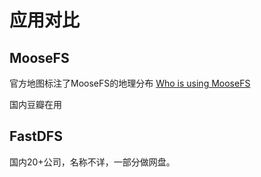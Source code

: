 # 应用对比 #

## MooseFS ## 
官方地图标注了MooseFS的地理分布
[Who is using MooseFS](http://www.moosefs.org/who-is-using-moosefs.html) 

国内豆瓣在用

## FastDFS ##
国内20+公司，名称不详，一部分做网盘。